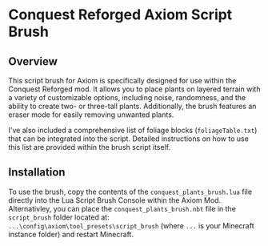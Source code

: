 # Conquest Reforged Axiom Script Brush

## Overview
This script brush for Axiom is specifically designed for use within the Conquest Reforged mod. It allows you to place plants on layered terrain with a variety of customizable options, including noise, randomness, and the ability to create two- or three-tall plants. Additionally, the brush features an eraser mode for easily removing unwanted plants.

I've also included a comprehensive list of foliage blocks (`foliageTable.txt`) that can be integrated into the script. Detailed instructions on how to use this list are provided within the brush script itself.

## Installation
To use the brush, copy the contents of the `conquest_plants_brush.lua` file directly into the Lua Script Brush Console within the Axiom Mod. Alternativley, you can place the `conquest_plants_brush.nbt` file in the `script_brush` folder located at:  
`...\config\axiom\tool_presets\script_brush` (where `...` is your Minecraft instance folder) and restart Minecraft.
